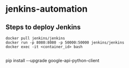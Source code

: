 # jenkins-automation

## Steps to deploy Jenkins
~~~
docker pull jenkins/jenkins
docker run -p 8080:8080 -p 50000:50000 jenkins/jenkins
docker exec -it <container_id> bash
~~~

##
pip install --upgrade google-api-python-client